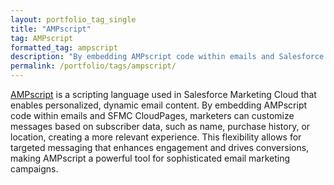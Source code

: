 ```yaml
---
layout: portfolio_tag_single
title: "AMPscript"
tag: AMPscript
formatted_tag: ampscript
description: "By embedding AMPscript code within emails and Salesforce Marketing Cloud pages, marketers can customize messages based on subscriber data, such as name, purchase history, or location, creating a more relevant experience."
permalink: /portfolio/tags/ampscript/
---
```


<p class="relative max-w-4 my-0 mx-auto text-xs lg:text-sm font-normal"><a href="https://ampscript.com/what-is-ampscript/">AMPscript</a> is a scripting language used in Salesforce Marketing Cloud that enables personalized, dynamic email content. By embedding AMPscript code within emails and SFMC CloudPages, marketers can customize messages based on subscriber data, such as name, purchase history, or location, creating a more relevant experience. This flexibility allows for targeted messaging that enhances engagement and drives conversions, making AMPscript a powerful tool for sophisticated email marketing campaigns.</p>